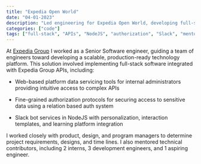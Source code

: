 ```yaml
---
title: "Expedia Open World"
date: "04-01-2023"
description: "Led engineering for Expedia Open World, developing full-stack solutions and Slack bot integrations."
categories: ["code"]
tags: ["full-stack", "APIs", "NodeJS", "authorization", "Slack", "mentoring"]
---
```


At [Expedia Group](https://expediagroup.com/) I worked as a Senior Software engineer, guiding a team of engineers toward developing a scalable, production-ready technology platform. This solution involved implementing full-stack software integrated with Expedia Group APIs, including: 

- Web-based platform data servicing tools for internal administrators providing intuitive access to complex APIs

- Fine-grained authorization protocols for securing access to sensitive data using a relation based auth system

- Slack bot services in NodeJS with personalization, interaction templates, and learning platform integration

I worked closely with product, design, and program managers to determine project requirements, designs, and time lines. I also mentored technical contributors, including 2 interns, 3 development engineers, and 1 aspiring engineer.